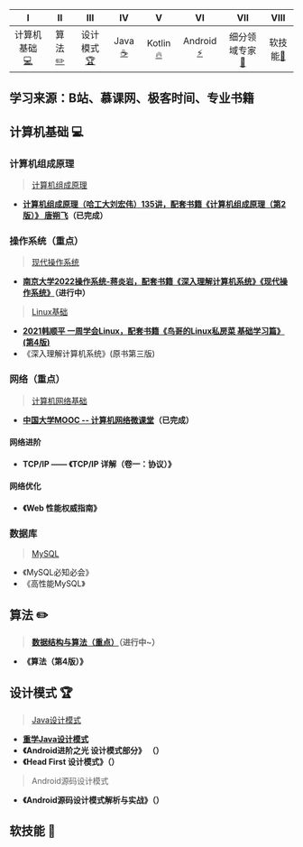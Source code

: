| Ⅰ | Ⅱ | Ⅲ | Ⅳ | Ⅴ | Ⅵ | Ⅶ | Ⅷ |
| :--------: | :---------: | :---------: | :---------: | :---------: | :---------:| :---------: | :-------: |
| 计算机基础 [:computer:](#计算机基础-computer) | 算法 [:pencil2:](#算法-pencil2) | 设计模式 [:trophy:](#设计模式-trophy) | Java [:coffee:](#java-coffee) | Kotlin [:fire:](#kotlin-fire) | Android [:zap:](#android-zap) | 细分领域专家[:rocket:](#细分领域专家-rocket) | 软技能[:muscle:](#软技能-muscle) |

## 学习来源：B站、慕课网、极客时间、专业书籍

## 计算机基础 :computer:

### 计算机组成原理

> [计算机组成原理](https://github.com/ErenSnow/Computer-Basics/tree/main/%E8%AE%A1%E7%AE%97%E6%9C%BA%E7%BB%84%E6%88%90%E5%8E%9F%E7%90%86)

- **[计算机组成原理（哈工大刘宏伟）135讲，配套书籍《计算机组成原理（第2版）》 唐朔飞](https://www.bilibili.com/video/BV1t4411e7LH?spm_id_from=333.337.search-card.all.click&vd_source=b9607b769ef4faf531f90a5a176c497e)（已完成）**

### 操作系统（重点）
 
> [现代操作系统](https://github.com/ErenSnow/Computer-Basics/tree/main/%E6%93%8D%E4%BD%9C%E7%B3%BB%E7%BB%9F)
  
- **[南京大学2022操作系统-蒋炎岩，配套书籍《深入理解计算机系统》《现代操作系统》](https://www.bilibili.com/video/BV1Cm4y1d7Ur/?spm_id_from=333.788&vd_source=b9607b769ef4faf531f90a5a176c497e)（进行中）**

> [Linux基础](https://github.com/ErenSnow/Computer-Basics/tree/main/Linux%E5%9F%BA%E7%A1%80)

- **[2021韩顺平 一周学会Linux，配套书籍《鸟哥的Linux私房菜 基础学习篇》(第4版)](https://www.bilibili.com/video/BV1Sv411r7vd?p=1&vd_source=b9607b769ef4faf531f90a5a176c497e)**
- 《深入理解计算机系统》(原书第三版)

### 网络（重点）

> [计算机网络基础](https://juejin.cn/post/7219656530236735548)

- **[中国大学MOOC -- 计算机网络微课堂](https://www.icourse163.org/course/HNKJ-1461816178)（已完成）**

#### 网络进阶

- **TCP/IP —— 《TCP/IP 详解（卷一：协议）》**

#### 网络优化

- **《Web 性能权威指南》**

### 数据库

> [MySQL]()

- 《MySQL必知必会》
- 《高性能MySQL》

## 算法 :pencil2:

> **[数据结构与算法（重点）]()（进行中~）**

- **《算法（第4版）》**

## 设计模式 :trophy:

> [Java设计模式]()

- **[重学Java设计模式](https://github.com/fuzhengwei/CodeGuide/blob/master/docs/md/develop/design-pattern/2020-05-20-%E9%87%8D%E5%AD%A6Java%E8%AE%BE%E8%AE%A1%E6%A8%A1%E5%BC%8F%E3%80%8A%E5%AE%9E%E6%88%98%E5%B7%A5%E5%8E%82%E6%96%B9%E6%B3%95%E6%A8%A1%E5%BC%8F%E3%80%8B.md)**
- **《Android进阶之光 设计模式部分》 （）**
- **《Head First 设计模式》（）**

> Android源码设计模式

- **《Android源码设计模式解析与实战》（）**

## 软技能 :muscle:

